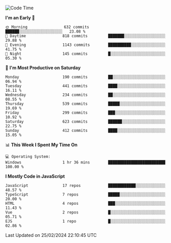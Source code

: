 <!--START_SECTION:waka-->
![Code Time](http://img.shields.io/badge/Code%20Time-3%2C177%20hrs%2043%20mins-blue)

**I'm an Early 🐤** 

```text
🌞 Morning                632 commits         ██████░░░░░░░░░░░░░░░░░░░   23.08 % 
🌆 Daytime                818 commits         ███████░░░░░░░░░░░░░░░░░░   29.88 % 
🌃 Evening                1143 commits        ██████████░░░░░░░░░░░░░░░   41.75 % 
🌙 Night                  145 commits         █░░░░░░░░░░░░░░░░░░░░░░░░   05.30 % 
```
📅 **I'm Most Productive on Saturday** 

```text
Monday                   190 commits         ██░░░░░░░░░░░░░░░░░░░░░░░   06.94 % 
Tuesday                  441 commits         ████░░░░░░░░░░░░░░░░░░░░░   16.11 % 
Wednesday                234 commits         ██░░░░░░░░░░░░░░░░░░░░░░░   08.55 % 
Thursday                 539 commits         █████░░░░░░░░░░░░░░░░░░░░   19.69 % 
Friday                   299 commits         ███░░░░░░░░░░░░░░░░░░░░░░   10.92 % 
Saturday                 623 commits         ██████░░░░░░░░░░░░░░░░░░░   22.75 % 
Sunday                   412 commits         ████░░░░░░░░░░░░░░░░░░░░░   15.05 % 
```


📊 **This Week I Spent My Time On** 

```text
💻 Operating System: 
Windows                  1 hr 36 mins        █████████████████████████   100.00 % 
```

**I Mostly Code in JavaScript** 

```text
JavaScript               17 repos            ████████████░░░░░░░░░░░░░   48.57 % 
TypeScript               7 repos             █████░░░░░░░░░░░░░░░░░░░░   20.00 % 
HTML                     4 repos             ███░░░░░░░░░░░░░░░░░░░░░░   11.43 % 
Vue                      2 repos             █░░░░░░░░░░░░░░░░░░░░░░░░   05.71 % 
EJS                      1 repo              █░░░░░░░░░░░░░░░░░░░░░░░░   02.86 % 
```




 Last Updated on 25/02/2024 22:10:45 UTC
<!--END_SECTION:waka-->

<!--
**likaiqiang/likaiqiang** is a ✨ _special_ ✨ repository because its `README.md` (this file) appears on your GitHub profile.

Here are some ideas to get you started:

- 🔭 I’m currently working on ...
- 🌱 I’m currently learning ...
- 👯 I’m looking to collaborate on ...
- 🤔 I’m looking for help with ...
- 💬 Ask me about ...
- 📫 How to reach me: ...
- 😄 Pronouns: ...
- ⚡ Fun fact: ...
-->
